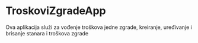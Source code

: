 # TroskoviZgradeApp
Ova aplikacija služi za vođenje troškova jedne zgrade, kreiranje, uređivanje i brisanje stanara i troškova zgrade
